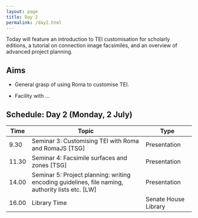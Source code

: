 ```yaml
---
layout: page
title: Day 2
permalink: /day2.html
---
```


Today will feature an introduction to TEI customisation for scholarly editions, a tutorial on connection image facsimiles, and an overview of advanced project planning.

## Aims

- General grasp of using Roma to customise TEI.

- Facility with ...

## Schedule: Day 2 (Monday, 2 July)

|Time   | Topic   | Type |
|---|---|---|
|9.30	| Seminar 3: Customising TEI with Roma and RomaJS [TSG] | Presentation |
| 11.30	| Seminar 4: Facsimile surfaces and zones [TSG] | Presentation |
| 14.00 | Seminar 5: Project planning: writing encoding guidelines, file naming, authority lists etc. [LW] | Presentation |
| 16.00   | Library Time   | Senate House Library  |
